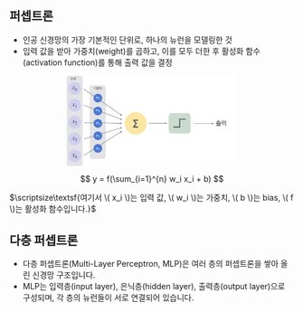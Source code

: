 ## 퍼셉트론
 - 인공 신경망의 가장 기본적인 단위로, 하나의 뉴런을 모델링한 것
 - 입력 값을 받아 가중치(weight)를 곱하고, 이를 모두 더한 후 활성화 함수(activation function)를 통해 출력 값을 결정

 <img src="./images/PNN.png" style="width:60%; height:auto;display: block; margin: 0 auto;">

 $$ y = f(\sum_{i=1}^{n} w_i x_i + b) $$

 $\scriptsize\textsf{여기서 \( x_i \)는 입력 값, \( w_i \)는 가중치, \( b \)는 bias, \( f \)는 활성화 함수입니다.}$

 ## 다층 퍼셉트론
- 다층 퍼셉트론(Multi-Layer Perceptron, MLP)은 여러 층의 퍼셉트론을 쌓아 올린 신경망 구조입니다.
- MLP는 입력층(input layer), 은닉층(hidden layer), 출력층(output layer)으로 구성되며, 각 층의 뉴런들이 서로 연결되어 있습니다.

